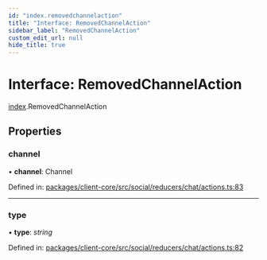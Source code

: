 ```yaml
---
id: "index.removedchannelaction"
title: "Interface: RemovedChannelAction"
sidebar_label: "RemovedChannelAction"
custom_edit_url: null
hide_title: true
---
```


# Interface: RemovedChannelAction

[index](../modules/index.md).RemovedChannelAction

## Properties

### channel

• **channel**: Channel

Defined in: [packages/client-core/src/social/reducers/chat/actions.ts:83](https://github.com/xr3ngine/xr3ngine/blob/716a06460/packages/client-core/src/social/reducers/chat/actions.ts#L83)

___

### type

• **type**: *string*

Defined in: [packages/client-core/src/social/reducers/chat/actions.ts:82](https://github.com/xr3ngine/xr3ngine/blob/716a06460/packages/client-core/src/social/reducers/chat/actions.ts#L82)
